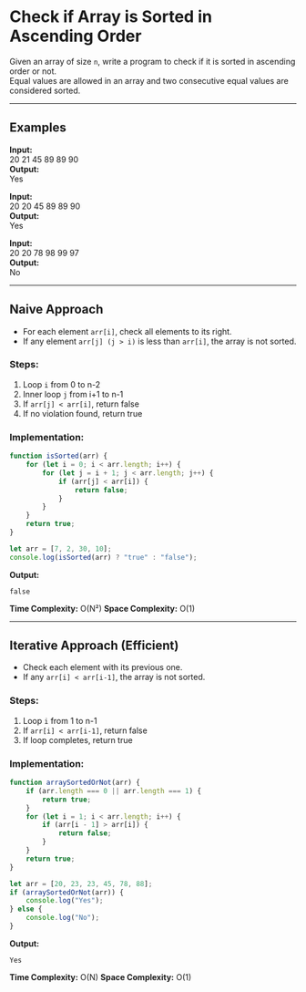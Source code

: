 
# Check if Array is Sorted in Ascending Order

Given an array of size `n`, write a program to check if it is sorted in ascending order or not.  
Equal values are allowed in an array and two consecutive equal values are considered sorted.

---

## Examples

**Input:**  
20 21 45 89 89 90  
**Output:**  
Yes  

**Input:**  
20 20 45 89 89 90  
**Output:**  
Yes  

**Input:**  
20 20 78 98 99 97  
**Output:**  
No  

---

## Naive Approach

- For each element `arr[i]`, check all elements to its right.  
- If any element `arr[j] (j > i)` is less than `arr[i]`, the array is not sorted.

### Steps:
1. Loop `i` from 0 to n-2  
2. Inner loop `j` from i+1 to n-1  
3. If `arr[j] < arr[i]`, return false  
4. If no violation found, return true  

### Implementation:

```javascript
function isSorted(arr) {
    for (let i = 0; i < arr.length; i++) {
        for (let j = i + 1; j < arr.length; j++) {
            if (arr[j] < arr[i]) {
                return false;
            }
        }
    }
    return true;
}

let arr = [7, 2, 30, 10];
console.log(isSorted(arr) ? "true" : "false");
````

**Output:**

```
false
```

**Time Complexity:** O(N²)
**Space Complexity:** O(1)

---

## Iterative Approach (Efficient)

* Check each element with its previous one.
* If any `arr[i] < arr[i-1]`, the array is not sorted.

### Steps:

1. Loop `i` from 1 to n-1
2. If `arr[i] < arr[i-1]`, return false
3. If loop completes, return true

### Implementation:

```javascript
function arraySortedOrNot(arr) {
    if (arr.length === 0 || arr.length === 1) {
        return true;
    }
    for (let i = 1; i < arr.length; i++) {
        if (arr[i - 1] > arr[i]) {
            return false;
        }
    }
    return true;
}

let arr = [20, 23, 23, 45, 78, 88];
if (arraySortedOrNot(arr)) {
    console.log("Yes");
} else {
    console.log("No");
}
```

**Output:**

```
Yes
```

**Time Complexity:** O(N)
**Space Complexity:** O(1)


